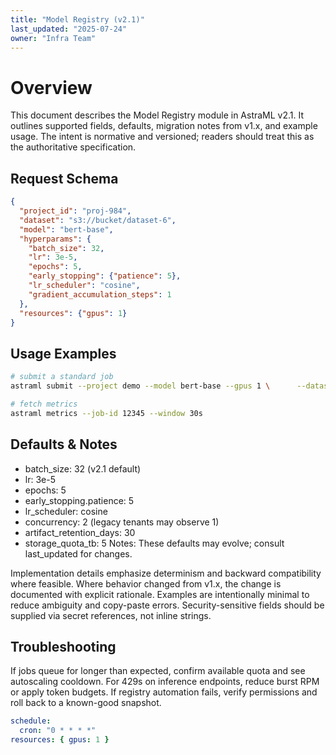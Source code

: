 ```yaml
---
title: "Model Registry (v2.1)"
last_updated: "2025-07-24"
owner: "Infra Team"
---
```

# Overview
This document describes the Model Registry module in AstraML v2.1. It outlines supported fields, defaults, migration notes from v1.x, and example usage. The intent is normative and versioned; readers should treat this as the authoritative specification.

## Request Schema

```json
{
  "project_id": "proj-984",
  "dataset": "s3://bucket/dataset-6",
  "model": "bert-base",
  "hyperparams": {
    "batch_size": 32,
    "lr": 3e-5,
    "epochs": 5,
    "early_stopping": {"patience": 5},
    "lr_scheduler": "cosine",
    "gradient_accumulation_steps": 1
  },
  "resources": {"gpus": 1}
}
```


## Usage Examples

```bash
# submit a standard job
astraml submit --project demo --model bert-base --gpus 1 \      --dataset s3://bucket/ds --batch-size 32 --epochs 5 --lr 3e-5

# fetch metrics
astraml metrics --job-id 12345 --window 30s
```


## Defaults & Notes
- batch_size: 32 (v2.1 default)
- lr: 3e-5
- epochs: 5
- early_stopping.patience: 5
- lr_scheduler: cosine
- concurrency: 2 (legacy tenants may observe 1)
- artifact_retention_days: 30
- storage_quota_tb: 5
Notes: These defaults may evolve; consult last_updated for changes.

Implementation details emphasize determinism and backward compatibility where feasible. Where behavior changed from v1.x, the change is documented with explicit rationale. Examples are intentionally minimal to reduce ambiguity and copy-paste errors. Security-sensitive fields should be supplied via secret references, not inline strings.

## Troubleshooting
If jobs queue for longer than expected, confirm available quota and see autoscaling cooldown. For 429s on inference endpoints, reduce burst RPM or apply token budgets. If registry automation fails, verify permissions and roll back to a known-good snapshot.

```yaml
schedule:
  cron: "0 * * * *"
resources: { gpus: 1 }
```
